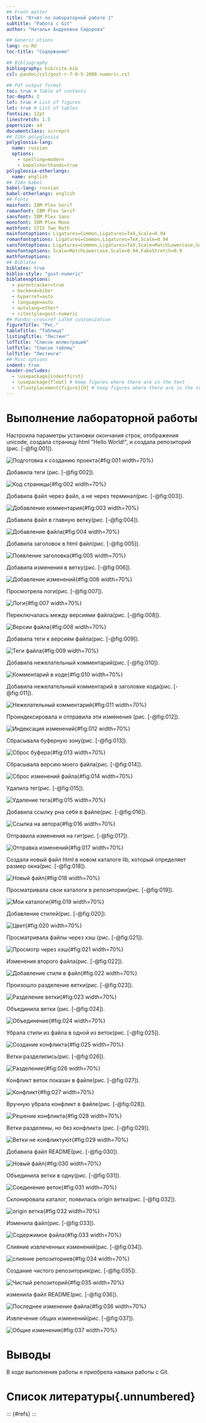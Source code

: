 ```yaml
---
## Front matter
title: "Отчёт по лабораторной работе 1"
subtitle: "Работа с Git"
author: "Наталья Андреевна Сидорова"

## Generic otions
lang: ru-RU
toc-title: "Содержание"

## Bibliography
bibliography: bib/cite.bib
csl: pandoc/csl/gost-r-7-0-5-2008-numeric.csl

## Pdf output format
toc: true # Table of contents
toc-depth: 2
lof: true # List of figures
lot: true # List of tables
fontsize: 12pt
linestretch: 1.5
papersize: a4
documentclass: scrreprt
## I18n polyglossia
polyglossia-lang:
  name: russian
  options:
	- spelling=modern
	- babelshorthands=true
polyglossia-otherlangs:
  name: english
## I18n babel
babel-lang: russian
babel-otherlangs: english
## Fonts
mainfont: IBM Plex Serif
romanfont: IBM Plex Serif
sansfont: IBM Plex Sans
monofont: IBM Plex Mono
mathfont: STIX Two Math
mainfontoptions: Ligatures=Common,Ligatures=TeX,Scale=0.94
romanfontoptions: Ligatures=Common,Ligatures=TeX,Scale=0.94
sansfontoptions: Ligatures=Common,Ligatures=TeX,Scale=MatchLowercase,Scale=0.94
monofontoptions: Scale=MatchLowercase,Scale=0.94,FakeStretch=0.9
mathfontoptions:
## Biblatex
biblatex: true
biblio-style: "gost-numeric"
biblatexoptions:
  - parentracker=true
  - backend=biber
  - hyperref=auto
  - language=auto
  - autolang=other*
  - citestyle=gost-numeric
## Pandoc-crossref LaTeX customization
figureTitle: "Рис."
tableTitle: "Таблица"
listingTitle: "Листинг"
lofTitle: "Список иллюстраций"
lotTitle: "Список таблиц"
lolTitle: "Листинги"
## Misc options
indent: true
header-includes:
  - \usepackage{indentfirst}
  - \usepackage{float} # keep figures where there are in the text
  - \floatplacement{figure}{H} # keep figures where there are in the text
---
```



# Выполнение лабораторной работы

Настроила параметры установки окончания строк, отображения unicode, создала страницу html "Hello World!", и создала репозиторий (рис. [-@fig:001]).

![Подготовка к созданию проекта](image/1.jpg){#fig:001 width=70%}

Добавила теги  (рис. [-@fig:002]).

![Код страницы](image/2.jpg){#fig:002 width=70%}

Добавила файл через файл, а не через терминал(рис. [-@fig:003]).

![Добавление комментария](image/3.jpg){#fig:003 width=70%}

Добавила файл в главную ветку(рис. [-@fig:004]).

![Добавление файла](image/4.jpg){#fig:004 width=70%}

Добавила заголовок в html файл(рис. [-@fig:005]).

![Появление заголовка](image/5.jpg){#fig:005 width=70%}

Добавила изменения в ветку(рис. [-@fig:006]).

![Добавление изменений](image/6.jpg){#fig:006 width=70%}

Просмотрела логи(рис. [-@fig:007]).

![Логи](image/7.jpg){#fig:007 width=70%}

Переключалась между версиями файла(рис. [-@fig:008]).

![Версии файла](image/8.jpg){#fig:008 width=70%}

Добавила теги к версиям файла(рис. [-@fig:009]).

![Теги файла](image/9.jpg){#fig:009 width=70%}

Добавила нежелательный комментарий(рис. [-@fig:010]).

![Комментарий в коде](image/10.jpg){#fig:010 width=70%}

Добавила нежелательный комментарий в заголовке кода(рис. [-@fig:011]).

![Нежелательный комментарий](image/11.jpg){#fig:011 width=70%}

Проиндексировала и отправила эти изменения (рис. [-@fig:012]).

![Индексация изменений](image/12.jpg){#fig:012 width=70%}

Сбрасывала буферную зону(рис. [-@fig:013]).

![Сброс буфера](image/13.jpg){#fig:013 width=70%}

Сбрасывала версию моего файла(рис. [-@fig:014]).

![Сброс изменений файла](image/14.jpg){#fig:014 width=70%}

Удалила тег(рис. [-@fig:015]).

![Удаление тега](image/15.jpg){#fig:015 width=70%}

Добавила ссылку рна себя в файле(рис. [-@fig:016]).

![Ссылка на автора](image/16.jpg){#fig:016 width=70%}

Отправила изменения на гит(рис. [-@fig:017]).

![Отправка изменений](image/17.jpg){#fig:017 width=70%}

Создала новый файл html в новом каталоге lib, который определяет размер окна(рис. [-@fig:018]).

![Новый файл](image/18.jpg){#fig:018 width=70%}

Просматривала свои каталоги в репозитории(рис. [-@fig:019]).

![Мои каталоги](image/19.jpg){#fig:019 width=70%}

Добавление стилей(рис. [-@fig:020]).

![Цвет](image/20.jpg){#fig:020 width=70%}

Просматривала файлы через хэш (рис. [-@fig:021]).

![Просмотр через хэш](image/21.jpg){#fig:021 width=70%}

Изменения второго файла(рис. [-@fig:022]).

![Добавление стиля в файл](image/22.jpg){#fig:022 width=70%}

Произошло разделение ветки(рис. [-@fig:023]).

![Разделение ветки](image/23.jpg){#fig:023 width=70%}

Объединила ветки (рис. [-@fig:024]).

![Объединение](image/24.jpg){#fig:024 width=70%}

Убрала стили из файла в одной из веток(рис. [-@fig:025]).

![Создание конфликта](image/25.jpg){#fig:025 width=70%}

Ветки разделились(рис. [-@fig:026]).

![Разделение](image/26.jpg){#fig:026 width=70%}

Конфликт веток показан в файле(рис. [-@fig:027]).

![Конфликт](image/27.jpg){#fig:027 width=70%}

Вручную убрала конфликт в файле(рис. [-@fig:028]).

![Решение конфликта](image/28.jpg){#fig:028 width=70%}

Ветки разделены, но без конфликта (рис. [-@fig:029]).

![Ветки не конфликтуют](image/29.jpg){#fig:029 width=70%}

Добавила файл README(рис. [-@fig:030]).

![Новый файл](image/30.jpg){#fig:030 width=70%}

Объединила ветки в одну(рис. [-@fig:031]).

![Соединение веток](image/31.jpg){#fig:031 width=70%}

Склонировала каталог, появилась origin ветка(рис. [-@fig:032]).

![origin ветка](image/32.jpg){#fig:032 width=70%}

Изменила файл(рис. [-@fig:033]).

![Содержимое файла](image/33.jpg){#fig:033 width=70%}

Слияние извлеченных изменений(рис. [-@fig:034]).

![слияние репозиториев](image/34.jpg){#fig:034 width=70%}

Создание чистого репозитория(рис. [-@fig:035]).

![Чистый репозиторий](image/35.jpg){#fig:035 width=70%}

изменила файл README(рис. [-@fig:036]).

![Последнее изменение файла](image/36.jpg){#fig:036 width=70%}

Извлечение общих изменений(рис. [-@fig:037]).

![Общие изменения](image/37.jpg){#fig:037 width=70%}

# Выводы

В ходе выполнения работы я приобрела навыки работы с Git.

# Список литературы{.unnumbered}

::: {#refs}
:::
